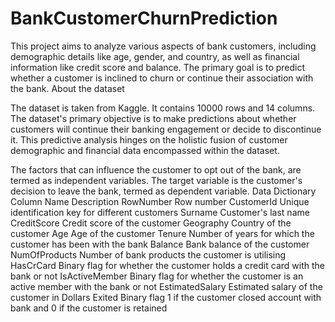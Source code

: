 # BankCustomerChurnPrediction
This project aims to analyze various aspects of bank customers, including demographic details like age, gender, and country, as well as financial information like credit score and balance. The primary goal is to predict whether a customer is inclined to churn or continue their association with the bank.
About the dataset

The dataset is taken from Kaggle. It contains 10000 rows and 14 columns. The dataset's primary objective is to make predictions about whether customers will continue their banking engagement or decide to discontinue it. This predictive analysis hinges on the holistic fusion of customer demographic and financial data encompassed within the dataset.

The factors that can influence the customer to opt out of the bank, are termed as independent variables. The target variable is the customer's decision to leave the bank, termed as dependent variable.
Data Dictionary
Column Name 	Description
RowNumber 	Row number
CustomerId 	Unique identification key for different customers
Surname 	Customer's last name
CreditScore 	Credit score of the customer
Geography 	Country of the customer
Age 	Age of the customer
Tenure 	Number of years for which the customer has been with the bank
Balance 	Bank balance of the customer
NumOfProducts 	Number of bank products the customer is utilising
HasCrCard 	Binary flag for whether the customer holds a credit card with the bank or not
IsActiveMember 	Binary flag for whether the customer is an active member with the bank or not
EstimatedSalary 	Estimated salary of the customer in Dollars
Exited 	Binary flag 1 if the customer closed account with bank and 0 if the customer is retained
